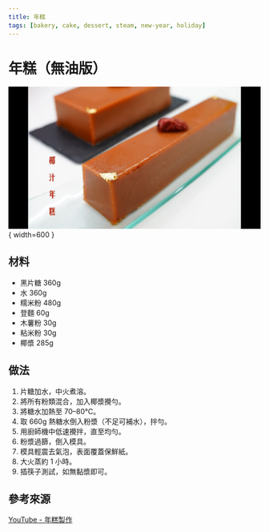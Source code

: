 ```yaml
---
title: 年糕
tags: [bakery, cake, dessert, steam, new-year, holiday]
---
```


# 年糕（無油版）

![年糕](../images/new-year-cake.jpg){ width=600 }

## 材料

- 黑片糖 360g  
- 水 360g  
- 糯米粉 480g  
- 登麵 60g  
- 木薯粉 30g  
- 粘米粉 30g  
- 椰漿 285g  

## 做法

1. 片糖加水，中火煮溶。  
2. 將所有粉類混合，加入椰漿攪勻。  
3. 將糖水加熱至 70–80℃。  
4. 取 660g 熱糖水倒入粉漿（不足可補水），拌勻。  
5. 用廚師機中低速攪拌，直至均勻。  
6. 粉漿過篩，倒入模具。  
7. 模具輕震去氣泡，表面覆蓋保鮮紙。  
8. 大火蒸約 1 小時。  
9. 插筷子測試，如無黏漿即可。  

## 參考來源
[YouTube - 年糕製作](https://www.youtube.com/watch?v=l5Z3G7FOIuQ)
